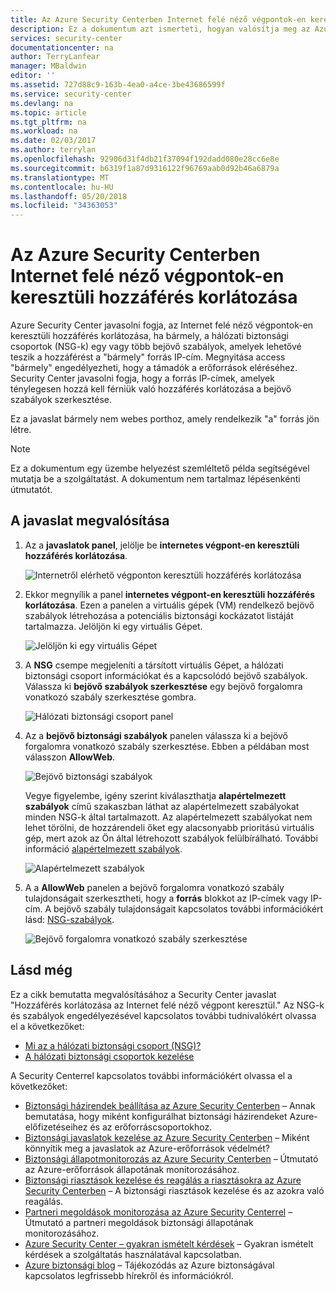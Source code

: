 ```yaml
---
title: Az Azure Security Centerben Internet felé néző végpontok-en keresztüli hozzáférés korlátozása |} Microsoft Docs
description: Ez a dokumentum azt ismerteti, hogyan valósítja meg az Azure Security Center ajánlás **internetes végpont-en keresztüli hozzáférés korlátozása**.
services: security-center
documentationcenter: na
author: TerryLanfear
manager: MBaldwin
editor: ''
ms.assetid: 727d88c9-163b-4ea0-a4ce-3be43686599f
ms.service: security-center
ms.devlang: na
ms.topic: article
ms.tgt_pltfrm: na
ms.workload: na
ms.date: 02/03/2017
ms.author: terrylan
ms.openlocfilehash: 92906d31f4db21f37094f192dadd080e28cc6e8e
ms.sourcegitcommit: b6319f1a87d9316122f96769aab0d92b46a6879a
ms.translationtype: MT
ms.contentlocale: hu-HU
ms.lasthandoff: 05/20/2018
ms.locfileid: "34363053"
---
```

# <a name="restrict-access-through-internet-facing-endpoints-in-azure-security-center"></a>Az Azure Security Centerben Internet felé néző végpontok-en keresztüli hozzáférés korlátozása
Azure Security Center javasolni fogja, az Internet felé néző végpontok-en keresztüli hozzáférés korlátozása, ha bármely, a hálózati biztonsági csoportok (NSG-k) egy vagy több bejövő szabályok, amelyek lehetővé teszik a hozzáférést a "bármely" forrás IP-cím. Megnyitása access "bármely" engedélyezheti, hogy a támadók a erőforrások eléréséhez. Security Center javasolni fogja, hogy a forrás IP-címek, amelyek ténylegesen hozzá kell férniük való hozzáférés korlátozása a bejövő szabályok szerkesztése.

Ez a javaslat bármely nem webes porthoz, amely rendelkezik "a" forrás jön létre.

> [!NOTE]
> Ez a dokumentum egy üzembe helyezést szemléltető példa segítségével mutatja be a szolgáltatást. A dokumentum nem tartalmaz lépésenkénti útmutatót.
>
>

## <a name="implement-the-recommendation"></a>A javaslat megvalósítása
1. Az a **javaslatok panel**, jelölje be **internetes végpont-en keresztüli hozzáférés korlátozása**.

   ![Internetről elérhető végponton keresztüli hozzáférés korlátozása][1]
2. Ekkor megnyílik a panel **internetes végpont-en keresztüli hozzáférés korlátozása**. Ezen a panelen a virtuális gépek (VM) rendelkező bejövő szabályok létrehozása a potenciális biztonsági kockázatot listáját tartalmazza. Jelöljön ki egy virtuális Gépet.

   ![Jelöljön ki egy virtuális Gépet][2]
3. A **NSG** csempe megjeleníti a társított virtuális Gépet, a hálózati biztonsági csoport információkat és a kapcsolódó bejövő szabályok. Válassza ki **bejövő szabályok szerkesztése** egy bejövő forgalomra vonatkozó szabály szerkesztése gombra.

   ![Hálózati biztonsági csoport panel][3]
4. Az a **bejövő biztonsági szabályok** panelen válassza ki a bejövő forgalomra vonatkozó szabály szerkesztése. Ebben a példában most válasszon **AllowWeb**.

   ![Bejövő biztonsági szabályok][4]

   Vegye figyelembe, igény szerint kiválaszthatja **alapértelmezett szabályok** című szakaszban láthat az alapértelmezett szabályokat minden NSG-k által tartalmazott. Az alapértelmezett szabályokat nem lehet törölni, de hozzárendeli őket egy alacsonyabb prioritású virtuális gép, mert azok az Ön által létrehozott szabályok felülbírálható. További információ [alapértelmezett szabályok](../virtual-network/security-overview.md#default-security-rules).

   ![Alapértelmezett szabályok][5]
5. A a **AllowWeb** panelen a bejövő forgalomra vonatkozó szabály tulajdonságait szerkesztheti, hogy a **forrás** blokkot az IP-címek vagy IP-cím. A bejövő szabály tulajdonságait kapcsolatos további információkért lásd: [NSG-szabályok](../virtual-network/security-overview.md#security-rules).

   ![Bejövő forgalomra vonatkozó szabály szerkesztése][6]

## <a name="see-also"></a>Lásd még
Ez a cikk bemutatta megvalósításához a Security Center javaslat "Hozzáférés korlátozása az Internet felé néző végpont keresztül." Az NSG-k és szabályok engedélyezésével kapcsolatos további tudnivalókért olvassa el a következőket:

* [Mi az a hálózati biztonsági csoport (NSG)?](../virtual-network/security-overview.md)
* [A hálózati biztonsági csoportok kezelése](../virtual-network/manage-network-security-group.md)

A Security Centerrel kapcsolatos további információkért olvassa el a következőket:

* [Biztonsági házirendek beállítása az Azure Security Centerben](security-center-policies.md) – Annak bemutatása, hogy miként konfigurálhat biztonsági házirendeket Azure-előfizetéseihez és az erőforráscsoportokhoz.
* [Biztonsági javaslatok kezelése az Azure Security Centerben](security-center-recommendations.md) – Miként könnyítik meg a javaslatok az Azure-erőforrások védelmét?
* [Biztonsági állapotmonitorozás az Azure Security Centerben](security-center-monitoring.md) – Útmutató az Azure-erőforrások állapotának monitorozásához.
* [Biztonsági riasztások kezelése és reagálás a riasztásokra az Azure Security Centerben](security-center-managing-and-responding-alerts.md) – A biztonsági riasztások kezelése és az azokra való reagálás.
* [Partneri megoldások monitorozása az Azure Security Centerrel](security-center-partner-solutions.md) – Útmutató a partneri megoldások biztonsági állapotának monitorozásához.
* [Azure Security Center – gyakran ismételt kérdések](security-center-faq.md) – Gyakran ismételt kérdések a szolgáltatás használatával kapcsolatban.
* [Azure biztonsági blog](http://blogs.msdn.com/b/azuresecurity/) – Tájékozódás az Azure biztonságával kapcsolatos legfrissebb hírekről és információkról.

<!--Image references-->
[1]: ./media/security-center-restrict-access-thru-internet-facing-endpoint/restrict-access-thru-internet-facing-endpoint.png
[2]: ./media/security-center-restrict-access-thru-internet-facing-endpoint/select-a-vm.png
[3]: ./media/security-center-restrict-access-thru-internet-facing-endpoint/network-security-group-blade.png
[4]: ./media/security-center-restrict-access-thru-internet-facing-endpoint/inbound-security-rules.png
[5]: ./media/security-center-restrict-access-thru-internet-facing-endpoint/default-rules.png
[6]: ./media/security-center-restrict-access-thru-internet-facing-endpoint/edit-inbound-rule.png
